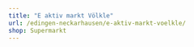 ```yaml
---
title: "E aktiv markt Völkle"
url: /edingen-neckarhausen/e-aktiv-markt-voelkle/
shop: Supermarkt
---
```

